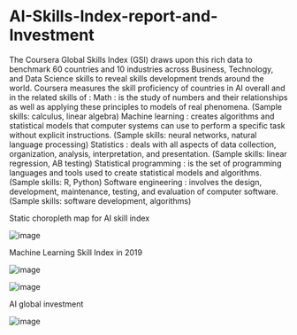 # AI-Skills-Index-report-and-Investment
The Coursera Global Skills Index (GSI) draws upon this rich data to benchmark 60 countries and 10 industries across Business, Technology, and Data Science skills to reveal skills development trends around the world.  Coursera measures the skill proficiency of countries in AI overall and in the related skills of :  Math : is the study of numbers and their relationships as well as applying these principles to models of real phenomena. (Sample skills: calculus, linear algebra)  Machine learning : creates algorithms and statistical models that computer systems can use to perform a specific task without explicit instructions. (Sample skills: neural networks, natural language processing)  Statistics : deals with all aspects of data collection, organization, analysis, interpretation, and presentation. (Sample skills: linear regression, AB testing)  Statistical programming : is the set of programming languages and tools used to create statistical models and algorithms. (Sample skills: R, Python)  Software engineering : involves the design, development, maintenance, testing, and evaluation of computer software. (Sample skills: software development, algorithms)


Static choropleth map for AI skill index

![image](https://user-images.githubusercontent.com/47306096/84455009-34a42d00-ac2a-11ea-8b5a-75f3c0cd9fd0.png)






Machine Learning Skill Index in 2019


![image](https://user-images.githubusercontent.com/47306096/84455369-2e628080-ac2b-11ea-9652-f14ce3afa7f1.png)



![image](https://user-images.githubusercontent.com/47306096/84456040-fceab480-ac2c-11ea-9d5e-c292369b39af.png)


AI global investment

![image](https://user-images.githubusercontent.com/47306096/84455739-12131380-ac2c-11ea-95fe-93affbf3064f.png)


